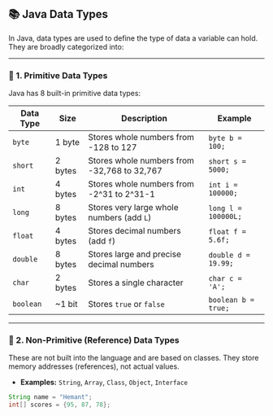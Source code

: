 ## 📚 Java Data Types

In Java, data types are used to define the type of data a variable can hold. They are broadly categorized into:

---

### 🔹 1. Primitive Data Types

Java has 8 built-in primitive data types:

| Data Type | Size     | Description                                      | Example             |
|-----------|----------|--------------------------------------------------|---------------------|
| `byte`    | 1 byte   | Stores whole numbers from -128 to 127            | `byte b = 100;`     |
| `short`   | 2 bytes  | Stores whole numbers from -32,768 to 32,767      | `short s = 5000;`   |
| `int`     | 4 bytes  | Stores whole numbers from -2^31 to 2^31-1        | `int i = 100000;`   |
| `long`    | 8 bytes  | Stores very large whole numbers (add `L`)        | `long l = 100000L;` |
| `float`   | 4 bytes  | Stores decimal numbers (add `f`)                 | `float f = 5.6f;`   |
| `double`  | 8 bytes  | Stores large and precise decimal numbers         | `double d = 19.99;` |
| `char`    | 2 bytes  | Stores a single character                        | `char c = 'A';`     |
| `boolean` | ~1 bit   | Stores `true` or `false`                         | `boolean b = true;` |

---

### 🔹 2. Non-Primitive (Reference) Data Types

These are not built into the language and are based on classes. They store memory addresses (references), not actual values.

- **Examples:** `String`, `Array`, `Class`, `Object`, `Interface`

```java
String name = "Hemant";
int[] scores = {95, 87, 78};
